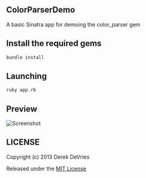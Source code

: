 ## ColorParserDemo

A basic Sinatra app for demoing the color_parser gem

## Install the required gems

```bash
bundle install
```

## Launching

```bash
ruby app.rb
```

## Preview

![Screenshot](https://raw.github.com/devrieda/color_parser_demo/master/images/screenshot.png)


## LICENSE

Copyright (c) 2013 Derek DeVries

Released under the [MIT License](http://www.opensource.org/licenses/MIT)


